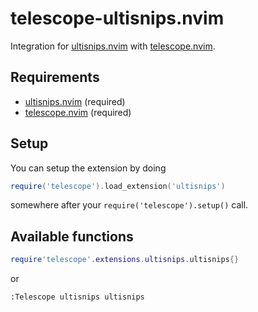# telescope-ultisnips.nvim

Integration for [ultisnips.nvim](https://github.com/SirVer/ultisnips) with [telescope.nvim](https://github.com/nvim-telescope/telescope.nvim).


## Requirements

- [ultisnips.nvim](https://github.com/SirVer/ultisnips) (required)
- [telescope.nvim](https://github.com/nvim-telescope/telescope.nvim) (required)

## Setup

You can setup the extension by doing

```lua
require('telescope').load_extension('ultisnips')
```

somewhere after your `require('telescope').setup()` call.

## Available functions

```lua
require'telescope'.extensions.ultisnips.ultisnips{}
```

or

```vim
:Telescope ultisnips ultisnips
```
